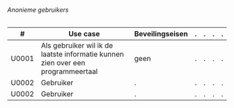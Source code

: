 
###### Anonieme gebruikers

| # | Use case | Beveilingseisen | . | . | . | . |
| ------ | ------ | ------ | ------ | ------ | ------ | ------ |
| U0001 | Als gebruiker wil ik de laatste informatie kunnen zien over een programmeertaal | geen | . | . | . | . |
| U0002 | Gebruiker | . | . | . | . | . |
| U0002 | Gebruiker | . | . | . | . | . |
